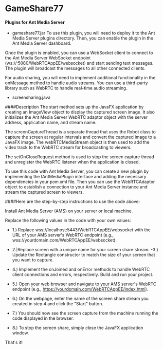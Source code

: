 # GameShare77
#### Plugins for Ant Media Server 
- gameshare77.jar
To use this plugin, you will need to deploy it to the Ant Media Server plugins directory. Then, you can enable the plugin in the Ant Media Server dashboard.

Once the plugin is enabled, you can use a WebSocket client to connect to the Ant Media Server WebSocket endpoint (ws://<server-ip>:5080/WebRTCAppEE/websocket) and start sending text messages. The plugin will broadcast the messages to all other connected clients.

For audio sharing, you will need to implement additional functionality in the onMessage method to handle audio streams. You can use a third-party library such as WebRTC to handle real-time audio streaming.

 - screensharing.java
  
  ####Description
The start method sets up the JavaFX application by creating an ImageView object to display the captured screen image. It also initializes the Ant Media Server WebRTC adaptor object with the server address, application name, and stream name.

The screenCaptureThread is a separate thread that uses the Robot class to capture the screen at regular intervals and convert the captured image to a JavaFX image. The webRTCMediaStream object is then used to add the video track to the WebRTC stream for broadcasting to viewers.

The setOnCloseRequest method is used to stop the screen capture thread and unregister the WebRTC listener when the application is closed.

To use this code with Ant Media Server, you can create a new plugin by implementing the IAntMediaPlugin interface and adding the necessary dependencies in your pom.xml file. Then you can use the WebRTCAdaptor object to establish a connection to your Ant Media Server instance and stream the captured screen to viewers.

####Here are the step-by-step instructions to use the code above:

Install Ant Media Server (AMS) on your server or local machine.


Replace the following values in the code with your own values:

- 1.) Replace wss://localhost:5443/WebRTCAppEE/websocket with the URL of your AMS server's WebRTC endpoint (e.g., wss://yourdomain.com/WebRTCAppEE/websocket).
- 2.)Replace screen with a unique name for your screen share stream.
-3.) Update the Rectangle constructor to match the size of your screen that you want to capture.
- 4.) Implement the onJoined and onError methods to handle WebRTC client connections and errors, respectively.
Build and run your project.

- 5.) Open your web browser and navigate to your AMS server's WebRTC endpoint (e.g., https://yourdomain.com/WebRTCAppEE/index.html).

- 6.) On the webpage, enter the name of the screen share stream you created in step 4 and click the "Start" button.

- 7.) You should now see the screen capture from the machine running the code displayed in the browser.

- 8.) To stop the screen share, simply close the JavaFX application window.

That's it!





